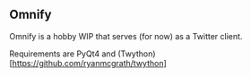 ## Omnify

Omnify is a hobby WIP that serves (for now) as a Twitter client.

Requirements are PyQt4 and (Twython)[https://github.com/ryanmcgrath/twython]